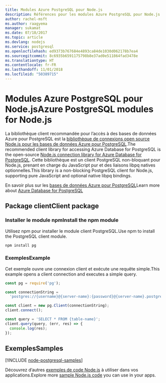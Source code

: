 ```yaml
---
title: Modules Azure PostgreSQL pour Node.js
description: Références pour les modules Azure PostgreSQL pour Node.js
author: rachel-msft
ms.author: raagyema
manager: sukamat
ms.date: 07/18/2017
ms.topic: article
ms.devlang: nodejs
ms.service: postgresql
ms.openlocfilehash: ed9373b767684e4893ca84de1030d062178b7ea4
ms.sourcegitcommit: 8c6935b6591175798b8e37ad0e511864fad3478e
ms.translationtype: HT
ms.contentlocale: fr-FR
ms.lasthandoff: 11/01/2018
ms.locfileid: "50389715"
---
```

# <a name="azure-postgresql-modules-for-nodejs"></a><span data-ttu-id="e92e9-103">Modules Azure PostgreSQL pour Node.js</span><span class="sxs-lookup"><span data-stu-id="e92e9-103">Azure PostgreSQL modules for Node.js</span></span>

<span data-ttu-id="e92e9-104">La bibliothèque client recommandée pour l’accès à des bases de données Azure pour PostgreSQL est la [bibliothèque de connexions open source Node.js pour les bases de données Azure pour PostgreSQL](https://www.npmjs.com/package/pg).</span><span class="sxs-lookup"><span data-stu-id="e92e9-104">The recommended client library for accessing Azure Database for PostgreSQL is the open-source [Node.js connection library for Azure Database for PostgreSQL](https://www.npmjs.com/package/pg).</span></span> <span data-ttu-id="e92e9-105">Cette bibliothèque est un client PostgreSQL non-bloquant pour Node.js, prenant en charge du JavaScript pur et des liaisons libpq natives optionnelles.</span><span class="sxs-lookup"><span data-stu-id="e92e9-105">This library is a non-blocking PostgreSQL client for Node.js, supporting pure JavaScript and optional native libpq bindings.</span></span>

<span data-ttu-id="e92e9-106">En savoir plus sur les [bases de données Azure pour PostgreSQL](https://docs.microsoft.com/azure/postgresql/)</span><span class="sxs-lookup"><span data-stu-id="e92e9-106">Learn more about [Azure Database for PostgreSQL](https://docs.microsoft.com/azure/postgresql/)</span></span>

## <a name="client-package"></a><span data-ttu-id="e92e9-107">Package client</span><span class="sxs-lookup"><span data-stu-id="e92e9-107">Client package</span></span>

### <a name="install-the-npm-module"></a><span data-ttu-id="e92e9-108">Installer le module npm</span><span class="sxs-lookup"><span data-stu-id="e92e9-108">Install the npm module</span></span>

<span data-ttu-id="e92e9-109">Utilisez npm pour installer le module client PostgreSQL.</span><span class="sxs-lookup"><span data-stu-id="e92e9-109">Use npm to install the PostgreSQL client module.</span></span>

```bash
npm install pg
```   

### <a name="example"></a><span data-ttu-id="e92e9-110">Exemples</span><span class="sxs-lookup"><span data-stu-id="e92e9-110">Example</span></span>

<span data-ttu-id="e92e9-111">Cet exemple ouvre une connexion client et exécute une requête simple.</span><span class="sxs-lookup"><span data-stu-id="e92e9-111">This example opens a client connection and executes a simple query.</span></span>

```javascript
const pg = require('pg');

const connectionString =
  'postgres://{username}@{server-name}:{password}@{server-name}.postgres.database.azure.com:5432/{database-name}?ssl=true';

const client = new pg.Client(connectionString);
client.connect();

const query = 'SELECT * FROM {table-name}';
client.query(query, (err, res) => {
  console.log(res);
});
```

## <a name="samples"></a><span data-ttu-id="e92e9-112">Exemples</span><span class="sxs-lookup"><span data-stu-id="e92e9-112">Samples</span></span>

[!INCLUDE [node-postgresql-samples](../docs-ref-conceptual/includes/postgresql-samples.md)]

<span data-ttu-id="e92e9-113">Découvrez d’autres [exemples de code Node.js](https://azure.microsoft.com/resources/samples/?platform=nodejs) à utiliser dans vos applications.</span><span class="sxs-lookup"><span data-stu-id="e92e9-113">Explore more [sample Node.js code](https://azure.microsoft.com/resources/samples/?platform=nodejs) you can use in your apps.</span></span>
